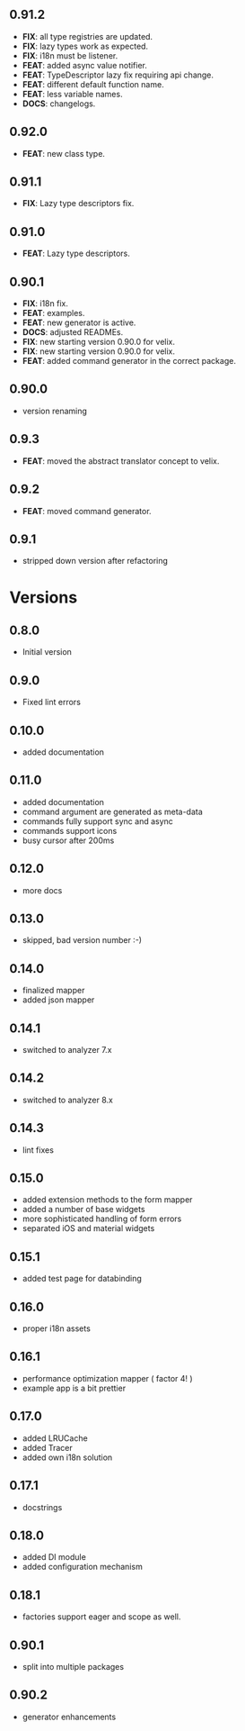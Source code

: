 ## 0.91.2

 - **FIX**: all type registries are updated.
 - **FIX**: lazy types work as expected.
 - **FIX**: i18n must be listener.
 - **FEAT**: added async value notifier.
 - **FEAT**: TypeDescriptor lazy fix requiring api change.
 - **FEAT**: different default function name.
 - **FEAT**: less variable names.
 - **DOCS**: changelogs.

## 0.92.0

- **FEAT**: new class type.

## 0.91.1

- **FIX**: Lazy type descriptors fix.

## 0.91.0

- **FEAT**: Lazy type descriptors.

## 0.90.1

- **FIX**: i18n fix.
- **FEAT**: examples.
- **FEAT**: new generator is active.
- **DOCS**: adjusted READMEs.
- **FIX**: new starting version 0.90.0 for velix.
- **FIX**: new starting version 0.90.0 for velix.
- **FEAT**: added command generator in the correct package.

## 0.90.0

- version renaming

## 0.9.3

 - **FEAT**: moved the abstract translator concept to velix.

## 0.9.2

 - **FEAT**: moved command generator.

## 0.9.1

 - stripped down version after refactoring

# Versions

## 0.8.0

- Initial version

## 0.9.0

- Fixed lint errors

## 0.10.0

- added documentation

## 0.11.0

- added documentation
- command argument are generated as meta-data
- commands fully support sync and async
- commands support icons
- busy cursor after 200ms

## 0.12.0

- more docs

## 0.13.0

- skipped, bad version number :-)

## 0.14.0

- finalized mapper
- added json mapper

## 0.14.1

- switched to analyzer 7.x

## 0.14.2

- switched to analyzer 8.x

## 0.14.3

- lint fixes

## 0.15.0

- added extension methods to the form mapper
- added a number of base widgets
- more sophisticated handling of form errors
- separated iOS and material widgets

## 0.15.1

- added test page for databinding

## 0.16.0

- proper i18n assets

## 0.16.1

- performance optimization mapper ( factor 4! )
- example app is a bit prettier

## 0.17.0

- added LRUCache
- added Tracer
- added own i18n solution

## 0.17.1

- docstrings

## 0.18.0

- added DI module
- added configuration mechanism

## 0.18.1

- factories support eager and scope as well.

## 0.90.1

- split into multiple packages

## 0.90.2

- generator enhancements